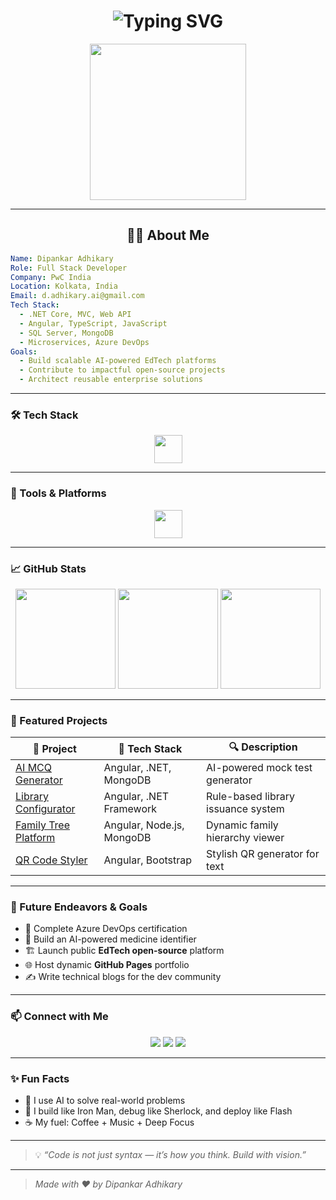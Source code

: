 
<!-- Animated Typing Header -->
<h1 align="center">
  <img src="https://readme-typing-svg.demolab.com?font=Fira+Code&weight=700&size=30&pause=1000&center=true&vCenter=true&width=600&lines=Hi+%F0%9F%91%8B%2C+I'm+Dipankar+Adhikary;Full-stack+Developer+%7C+.NET+%7C+Angular;Tech+Consultant+at+PwC+India;Welcome+to+my+GitHub+Universe!" alt="Typing SVG" />
</h1>

<p align="center">
  <img src="https://media.giphy.com/media/qgQUggAC3Pfv687qPC/giphy.gif" width="250" />
</p>

---

<h2 align="center">👨‍💻 About Me</h2>

```yaml
Name: Dipankar Adhikary
Role: Full Stack Developer
Company: PwC India
Location: Kolkata, India
Email: d.adhikary.ai@gmail.com
Tech Stack:
  - .NET Core, MVC, Web API
  - Angular, TypeScript, JavaScript
  - SQL Server, MongoDB
  - Microservices, Azure DevOps
Goals:
  - Build scalable AI-powered EdTech platforms
  - Contribute to impactful open-source projects
  - Architect reusable enterprise solutions
````

---

### 🛠️ Tech Stack

<p align="center">
  <img src="https://skillicons.dev/icons?i=dotnet,angular,nodejs,ts,js,html,css,mysql,mongodb,azure" height="45" />
</p>

---

### 🔧 Tools & Platforms

<p align="center">
  <img src="https://skillicons.dev/icons?i=vscode,postman,git,github,figma,linux,visualstudio" height="45" />
</p>

---

### 📈 GitHub Stats

<p align="center">
  <img src="https://github-readme-stats.vercel.app/api?username=adhikary-dipankar&show_icons=true&theme=radical" height="160" />
  <img src="https://streak-stats.demolab.com?user=adhikary-dipankar&theme=radical" height="160" />
  <img src="https://github-readme-stats.vercel.app/api/top-langs/?username=adhikary-dipankar&layout=compact&theme=radical" height="160"/>
</p>

---

### 🌟 Featured Projects

| 🚀 Project                                                                  | 🔧 Tech Stack             | 🔍 Description                     |
| --------------------------------------------------------------------------- | ------------------------- | ---------------------------------- |
| [AI MCQ Generator](https://github.com/adhikary-dipankar/ai-mcq-generator)   | Angular, .NET, MongoDB    | AI-powered mock test generator     |
| [Library Configurator](https://github.com/adhikary-dipankar/library-config) | Angular, .NET Framework   | Rule-based library issuance system |
| [Family Tree Platform](https://github.com/adhikary-dipankar/family-tree)    | Angular, Node.js, MongoDB | Dynamic family hierarchy viewer    |
| [QR Code Styler](https://github.com/adhikary-dipankar/qr-code-styler)       | Angular, Bootstrap        | Stylish QR generator for text      |

---

### 🎯 Future Endeavors & Goals

* 📘 Complete Azure DevOps certification
* 🤖 Build an AI-powered medicine identifier
* 🏗️ Launch public **EdTech open-source** platform
* 🌐 Host dynamic **GitHub Pages** portfolio
* ✍️ Write technical blogs for the dev community

---

### 📫 Connect with Me

<p align="center">
  <a href="mailto:d.adhikary.ai@gmail.com"><img src="https://img.shields.io/badge/-Email-D14836?style=for-the-badge&logo=gmail&logoColor=white" /></a>
  <a href="https://www.linkedin.com/in/dipankaradhikary/"><img src="https://img.shields.io/badge/-LinkedIn-0077B5?style=for-the-badge&logo=linkedin&logoColor=white" /></a>
  <a href="https://github.com/adhikary-dipankar"><img src="https://img.shields.io/badge/-GitHub-181717?style=for-the-badge&logo=github&logoColor=white" /></a>
</p>

---

### ✨ Fun Facts

* 🧠 I use AI to solve real-world problems
* 🧩 I build like Iron Man, debug like Sherlock, and deploy like Flash
* ☕ My fuel: Coffee + Music + Deep Focus

---

> 💡 *“Code is not just syntax — it’s how you think. Build with vision.”*

---

> *Made with ❤️ by Dipankar Adhikary*

```
